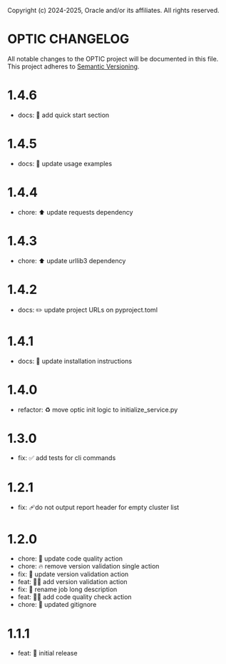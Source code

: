 Copyright (c) 2024-2025, Oracle and/or its affiliates. All rights reserved.

# OPTIC CHANGELOG

All notable changes to the OPTIC project will be documented in
this file. This project adheres to [Semantic Versioning](http://semver.org/).

# 1.4.6
* docs: 📝 add quick start section

# 1.4.5
* docs: 📝 update usage examples

# 1.4.4
* chore: ⬆️ update requests dependency

# 1.4.3
* chore: ⬆️ update urllib3 dependency

# 1.4.2
* docs: ✏️ update project URLs on pyproject.toml

# 1.4.1
* docs: 📝 update installation instructions

# 1.4.0
* refactor: ♻️ move optic init logic to initialize_service.py

# 1.3.0
* fix: ✅ add tests for cli commands

# 1.2.1
* fix: 🩹do not output report header for empty cluster list

# 1.2.0
* chore: 👷 update code quality action
* chore: 🔥 remove version validation single action
* fix: 💚 update version validation action
* feat: 👷‍♂️ add version validation action
* fix: 🚚 rename job long description
* feat: 👷‍♂️ add code quality check action
* chore: 🙈 updated gitignore

# 1.1.1
* feat: 🎉 initial release
